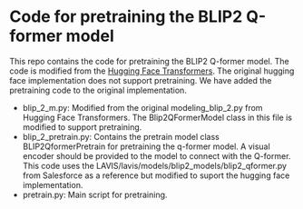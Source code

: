 # Code for pretraining the BLIP2 Q-former model

This repo contains the code for pretraining the BLIP2 Q-former model. The code is modified from the [Hugging Face Transformers](https://github.com/huggingface/transformers/blob/82486e5995ed0a65520b10ce1ea938214a199231/src/transformers/models/blip_2/modeling_blip_2.py#L930).
The original hugging face implementation does not support pretraining. We have added the pretraining code to the original implementation.

- blip_2_m.py: Modified from the original modeling_blip_2.py from Hugging Face Transformers. The Blip2QFormerModel class in this file is modified to support pretraining.
- blip_2_pretrain.py: Contains the pretrain model class BLIP2QformerPretrain for pretraining the q-former model. A visual encoder should be provided to the model to connect with the Q-former. This code uses the LAVIS/lavis/models/blip2_models/blip2_qformer.py from Salesforce as a reference but modified to suport the hugging face implementation.
- pretrain.py: Main script for pretraining.
